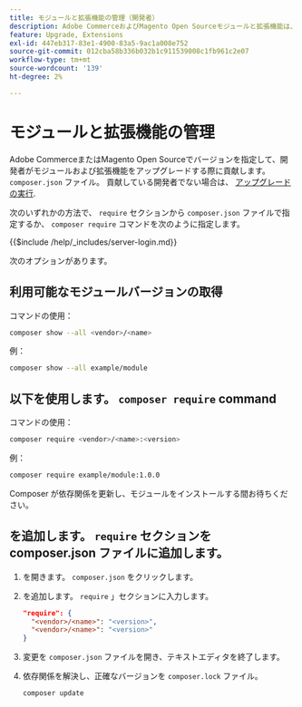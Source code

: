 ```yaml
---
title: モジュールと拡張機能の管理（開発者）
description: Adobe CommerceおよびMagento Open Sourceモジュールと拡張機能は、コマンドラインインターフェイスと Composer パッケージマネージャーを使用して管理します。
feature: Upgrade, Extensions
exl-id: 447eb317-83e1-4900-83a5-9ac1a008e752
source-git-commit: 012cba58b336b032b1c911539008c1fb961c2e07
workflow-type: tm+mt
source-wordcount: '139'
ht-degree: 2%

---
```


# モジュールと拡張機能の管理

Adobe CommerceまたはMagento Open Sourceでバージョンを指定して、開発者がモジュールおよび拡張機能をアップグレードする際に貢献します。 `composer.json` ファイル。 貢献している開発者でない場合は、 [アップグレードの実行](../implementation/perform-upgrade.md).

次のいずれかの方法で、 `require` セクションから `composer.json` ファイルで指定するか、 `composer require` コマンドを次のように指定します。

{{$include /help/_includes/server-login.md}}

次のオプションがあります。

## 利用可能なモジュールバージョンの取得

コマンドの使用：

```bash
composer show --all <vendor>/<name>
```

例：

```bash
composer show --all example/module
```

## 以下を使用します。 `composer require` command

コマンドの使用：

```bash
composer require <vendor>/<name>:<version>
```

例：

```bash
composer require example/module:1.0.0
```

Composer が依存関係を更新し、モジュールをインストールする間お待ちください。

## を追加します。 `require` セクションを composer.json ファイルに追加します。

1. を開きます。 `composer.json` をクリックします。

1. を追加します。 `require` 」セクションに入力します。

   ```json
   "require": {
     "<vendor>/<name>": "<version>",
     "<vendor>/<name>": "<version>"
   }
   ```

1. 変更を `composer.json` ファイルを開き、テキストエディタを終了します。

1. 依存関係を解決し、正確なバージョンを `composer.lock` ファイル。

   ```bash
   composer update
   ```
